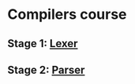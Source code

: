# Compilers course

## Stage 1: [Lexer](./tasks/1-lexer.md)

## Stage 2: [Parser](./tasks/2-parser.md)

